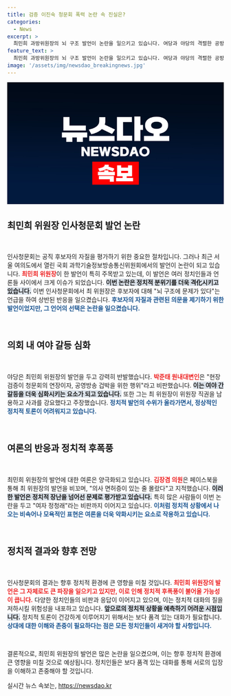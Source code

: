 ```yaml
---
title: 검증 이진숙 청문회 폭력 논란 속 진실은?
categories:
  - News
excerpt: >
  최민희 과방위원장의 뇌 구조 발언이 논란을 일으키고 있습니다. 여당과 야당의 격렬한 공방 속에서 김장겸과 박용찬 의원의 날카로운 비판이 이어지며 인사청문회는 한층 더 뜨거워지고 있습니다. 클릭해서 그 배경을 확인하세요!
feature_text: >
  최민희 과방위원장의 뇌 구조 발언이 논란을 일으키고 있습니다. 여당과 야당의 격렬한 공방 속에서 김장겸과 박용찬 의원의 날카로운 비판이 이어지며 인사청문회는 한층 더 뜨거워지고 있습니다. 클릭해서 그 배경을 확인하세요!
image: '/assets/img/newsdao_breakingnews.jpg'
---
```


<p><img src="/assets/img/newsdao_breakingnews.jpg" alt="ontimetimes 속보" /></p>

<h2 data-ke-size="size26">최민희 위원장 인사청문회 발언 논란</h2>

<p data-ke-size="size16">&nbsp;</p>

<p>인사청문회는 공직 후보자의 자질을 평가하기 위한 중요한 절차입니다. 그러나 최근 서울 여의도에서 열린 국회 과학기술정보방송통신위원회에서의 발언이 논란이 되고 있습니다. <b><span style="color: #ee2323;">최민희 위원장</span></b>이 한 발언이 특히 주목받고 있는데, 이 발언은 여러 정치인들과 언론들 사이에서 크게 이슈가 되었습니다. <b><span style="background-color: #21538527;">이번 논란은 정치적 분위기를 더욱 격化시키고 있습니다.</span></b> 이번 인사청문회에서 최 위원장은 후보자에 대해 "뇌 구조에 문제가 있다"는 언급을 하여 상반된 반응을 일으켰습니다. <b><span style="color: #1a5490;">후보자의 자질과 관련된 의문을 제기하기 위한 발언이었지만, 그 언어의 선택은 논란을 일으켰습니다.</span></b> </p>

<p data-ke-size="size16">&nbsp;</p>

<h2 data-ke-size="size26">의회 내 여야 갈등 심화</h2>

<p data-ke-size="size16">&nbsp;</p>

<p>야당은 최민희 위원장의 발언을 두고 강력히 반발했습니다. <b><span style="color: #ee2323;">박준태 원내대변인</span></b>은 "현장검증이 청문회의 연장이자, 공영방송 겁박을 위한 행위"라고 비판했습니다. <b><span style="background-color: #21538527;">이는 여야 간 갈등을 더욱 심화시키는 요소가 되고 있습니다.</span></b> 또한 그는 최 위원장이 위원장 직권을 남용하고 사과를 강요했다고 주장했습니다. <b><span style="color: #1a5490;">정치적 발언의 수위가 올라가면서, 정상적인 정치적 토론이 어려워지고 있습니다.</span></b></p>

<p data-ke-size="size16">&nbsp;</p>

<h2 data-ke-size="size26">여론의 반응과 정치적 후폭풍</h2>

<p data-ke-size="size16">&nbsp;</p>

<p>최민희 위원장의 발언에 대한 여론은 양극화되고 있습니다. <b><span style="color: #ee2323;">김장겸 의원</span></b>은 페이스북을 통해 최 위원장의 발언을 비꼬며, "의사 면허증이 있는 줄 몰랐다"고 지적했습니다. <b><span style="background-color: #21538527;">이러한 발언은 정치적 장난을 넘어선 문제로 평가받고 있습니다.</span></b> 특히 많은 사람들이 이번 논란을 두고 "여자 정청래"라는 비판까지 이어지고 있습니다. <b><span style="color: #1a5490;">이처럼 정치적 상황에서 나오는 비속어나 모욕적인 표현은 여론을 더욱 악화시키는 요소로 작용하고 있습니다.</span></b></p>

<p data-ke-size="size16">&nbsp;</p>

<h2 data-ke-size="size26">정치적 결과와 향후 전망</h2>

<p data-ke-size="size16">&nbsp;</p>

<p>인사청문회의 결과는 향후 정치적 환경에 큰 영향을 미칠 것입니다. <b><span style="color: #ee2323;">최민희 위원장의 발언은 그 자체로도 큰 파장을 일으키고 있지만, 이로 인해 정치적 후폭풍이 불어올 가능성이 큽니다.</span></b> 다양한 정치인들의 비판과 응답이 이어지고 있으며, 이는 정치적 대화의 질을 저하시킬 위험성을 내포하고 있습니다. <b><span style="background-color: #21538527;">앞으로의 정치적 상황을 예측하기 어려운 시점입니다.</span></b> 정치적 토론이 건강하게 이루어지기 위해서는 보다 품격 있는 대화가 필요합니다. <b><span style="color: #1a5490;">상대에 대한 이해와 존중이 필요하다는 점은 모든 정치인들이 새겨야 할 사항입니다.</span></b></p>

<p data-ke-size="size16">&nbsp;</p>

<p>결론적으로, 최민희 위원장의 발언은 많은 논란을 일으켰으며, 이는 향후 정치적 환경에 큰 영향을 미칠 것으로 예상됩니다. 정치인들은 보다 품격 있는 대화를 통해 서로의 입장을 이해하고 존중해야 할 것입니다.</p>
실시간 뉴스 속보는, <a href="https://newsdao.kr" rel="dofollow">https://newsdao.kr</a>


